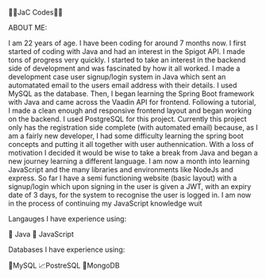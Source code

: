 👨‍💻JaC Codes👨‍💻


ABOUT ME:

I am 22 years of age. I have been coding for around 7 months now. I first started of coding with Java and had an interest in the Spigot API. I made tons of progress very quickly. I started to take an interest in the backend side of development and was fascinated by how it all worked. I made a development case user signup/login system in Java which sent an automatated email to the users email address with their details. I used MySQL as the database. Then, I began learning the Spring Boot framework with Java and came across the Vaadin API for frontend. Following a tutorial, I made a clean enough and responsive frontend layout and began working on the backend. I used PostgreSQL for this project. Currently this project only has the registration side complete (with automated email) because, as I am a fairly new developer, I had some difficulty learning the spring boot concepts and putting it all together with user authennication. With a loss of motivation I decided it would be wise to take a break from Java and began a new journey learning a different language. I am now a month into learning JavaScript and the many libraries and environments like NodeJs and express. So far I have a semi functioning website (basic layout) with a signup/login which upon signing in the user is given a JWT, with an expiry date of 3 days, for the system to recognise the user is logged in. I am now in the process of continuing my JavaScript knowledge wuit

Langauges I have experience using:

🐾 Java
👻 JavaScript


Databases I have experience using:

👾MySQL
📈PostreSQL
🤖MongoDB
